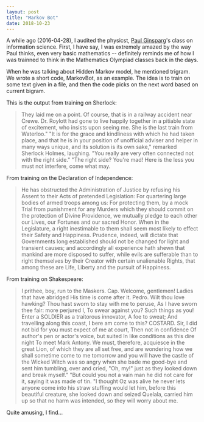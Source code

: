 ```yaml
---
layout: post
title: "Markov Bot"
date: 2018-10-23
---
```


A while ago (2016-04-28), I audited the physicst, [Paul Ginsparg](https://en.wikipedia.org/wiki/Paul_Ginsparg)'s class on information science. First, I have say, I was extremely amazed by the way Paul thinks, even very basic mathematics -- definitely reminds me of how I was trainned to think in the Mathematics Olympiad classes back in the days.

When he was talking about Hidden Markov model, he mentioned trigram. We wrote a short code, MarkovBot, as an example. The idea is to train on some text given in a file, and then the code picks on the next word based on current bigram. 

This is the output from training on Sherlock:
> They laid me on a point. Of course, that is in a railway accident near
Crewe. Dr. Roylott had gone to live happily together in a pitiable
state of excitement, who insists upon seeing me. She is the last train
from Waterloo." "It is for the grace and kindliness with which he had
taken place, and that he is in your position of unofficial adviser and
helper in many ways unique, and its solution is its own sake,"
remarked Sherlock Holmes, laughing. "You really are very often
connected not with the right side." "The right side? You're mad! Here
is the less you must not interfere, come what may.

From training on the Declaration of Independence:
> He has obstructed the Administration of Justice by refusing his Assent
to their Acts of pretended Legislation: For quartering large bodies of
armed troops among us: For protecting them, by a mock Trial from
punishment for any Murders which they should commit on the protection
of Divine Providence, we mutually pledge to each other our Lives, our
Fortunes and our sacred Honor. When in the Legislature, a right
inestimable to them shall seem most likely to effect their Safety and
Happiness. Prudence, indeed, will dictate that Governments long
established should not be changed for light and transient causes; and
accordingly all experience hath shewn that mankind are more disposed
to suffer, while evils are sufferable than to right themselves by
their Creator with certain unalienable Rights, that among these are
Life, Liberty and the pursuit of Happiness.

From training on Shakespeare:
> I prithee, boy, run to the Maskers. Cap. Welcome, gentlemen! Ladies
that have abridged His time is come after it. Pedro. Wilt thou love
hawking? Thou hast sworn to stay with me to peruse, As I have sworn
thee fair: more perjured I, To swear against you? Such things as you!
Enter a SOLDIER as a traitorous innovator, A foe to sweat; And
travelling along this coast, I bere am come to this? COSTARD. Sir, I
did not bid for you must expect of me at court, Then not in confidence
Of author's pen or actor's voice, but suited In like conditions as
this dire night To meet Mark Antony.
We must, therefore, acquiesce in the great Lion, of which they are all
set free, and are wondering how we shall sometime come to me tomorrow
and you will have the castle of the Wicked Witch was so angry when she
bade me good-bye and sent him tumbling, over and cried, "Oh, my!" just
as they looked down and break myself." "But could you not a vain man
he did not care for it, saying it was made of tin. "I thought Oz was
alive he never lets anyone come into his straw stuffing would let him,
before this beautiful creature, she looked down and seized Quelala,
carried him up so that no harm was intended, so they will worry about
me.

Quite amusing, I find...
